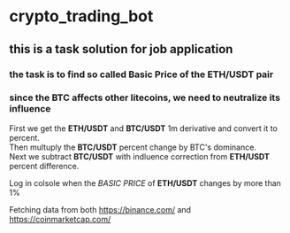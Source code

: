 # crypto_trading_bot

## this is a task solution for job application

### the task is to find so called Basic Price of the **ETH/USDT** pair   
### since the **BTC** affects other litecoins, we need to neutralize its influence

First we get the **ETH/USDT** and **BTC/USDT** 1m derivative and convert it to percent.   
Then multuply the **BTC/USDT** percent change by BTC's dominance.   
Next we subtract **BTC/USDT** with indluence correction from **ETH/USDT** percent difference.   

Log in colsole when the *BASIC PRICE* of **ETH/USDT** changes by more than 1%

Fetching data from both https://binance.com/ and https://coinmarketcap.com/

